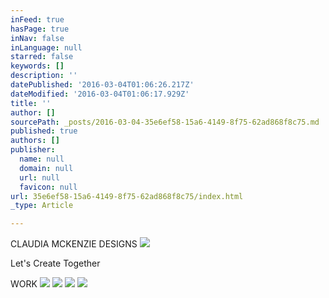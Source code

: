 ```yaml
---
inFeed: true
hasPage: true
inNav: false
inLanguage: null
starred: false
keywords: []
description: ''
datePublished: '2016-03-04T01:06:26.217Z'
dateModified: '2016-03-04T01:06:17.929Z'
title: ''
author: []
sourcePath: _posts/2016-03-04-35e6ef58-15a6-4149-8f75-62ad868f8c75.md
published: true
authors: []
publisher:
  name: null
  domain: null
  url: null
  favicon: null
url: 35e6ef58-15a6-4149-8f75-62ad868f8c75/index.html
_type: Article

---
```

CLAUDIA MCKENZIE DESIGNS
![](https://the-grid-user-content.s3-us-west-2.amazonaws.com/69479c72-e114-4ed3-96d5-79e782f6a6e5.jpg)

Let's Create Together 

WORK ![](https://the-grid-user-content.s3-us-west-2.amazonaws.com/359cd613-71b8-4434-867f-13287474edf1.png)
![](https://the-grid-user-content.s3-us-west-2.amazonaws.com/87189bc7-2bd2-4272-86ea-96a8a3da1f48.jpg)
![](https://the-grid-user-content.s3-us-west-2.amazonaws.com/7ca6961a-e98c-4860-904c-f8b123502933.jpg)
![](https://the-grid-user-content.s3-us-west-2.amazonaws.com/ac7660d4-9657-4f0c-a85b-56af9efb619b.jpg)